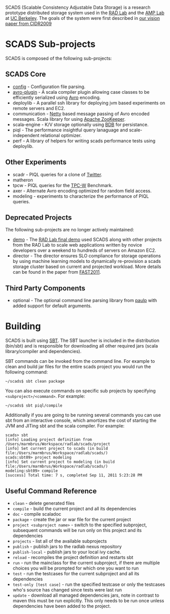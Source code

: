 SCADS (Scalable Consistency Adjustable Data Storage) is a research prototype distributed storage system used in the [RAD Lab](http://radlab.cs.berkeley.edu/) and the [AMP Lab](https://amplab.cs.berkeley.edu/) at [UC Berkeley](http://berkeley.edu/). The goals of the system were first described in [our vision paper from CIDR2009](http://radlab.cs.berkeley.edu/publication/185)

SCADS Sub-projects
=================
SCADS is composed of the following sub-projects:

SCADS Core
----------
* [config](https://github.com/radlab/SCADS/wiki/SCADS-Config) - Configuration file parsing.
* [avro-plugin](https://github.com/radlab/SCADS/wiki/Avro-Plugin) - A scala compiler plugin allowing case classes to be efficiently serialized using [Avro](http://avro.apache.org/) encoding.
* deploylib - A parallel ssh library for deploying jvm based experiments on remote servers and EC2.
* communication - [Netty](http://www.jboss.org/netty) based message passing of Avro encoded messages.  Scala library for using [Apache ZooKeeper](http://zookeeper.apache.org/).
* scala-engine - K/V storage optionally using [BDB](http://www.oracle.com/technetwork/database/berkeleydb/overview/index.html) for persistance.
* piql - The performance insightful query lanaguage and scale-independent relational optimizer.
* perf - A library of helpers for writing scads performance tests using deploylib.

Other Experiments
-----------------
* scadr - PIQL queries for a clone of [Twitter](http://www.twitter.com).
* matheron
* tpcw - PIQL queries for the [TPC-W](http://www.tpc.org/tpcw/) Benchmark.
* axer - Alternate Avro encoding optimized for random field access.
* modeling - experiments to characterize the performance of PIQL queries.

Deprecated Projects
-------------------
The following sub-projects are no longer actively maintained:

* [demo](https://github.com/radlab/SCADS/wiki/Demo) - The [RAD Lab final demo](http://radlab.cs.berkeley.edu/media-news/345) used SCADS along with other projects from the RAD Lab to scale web applications written by novice developers over a weekend to hundreds of servers on Amazon EC2.
* director - The director ensures SLO compliance for storage operations by using machine learning models to dynamically re-provision a scads storage cluster based on current and projected workload.  More details can be found in the paper from [FAST2011](http://www.eecs.berkeley.edu/~franklin/Papers/fast11director.pdf).

Third Party Components
----------------------
* optional - The optional command line parsing library from [paulp](https://github.com/paulp/optional) with added support for default arguments.

Building
========
SCADS is built using [SBT](https://github.com/harrah/xsbt).  The SBT launcher is included in the distribution (bin/sbt) and is responsible for downloading all other required jars (scala library/compiler and dependencies).

SBT commands can be invoked from the command line.  For example to clean and build jar files for the entire scads project you would run the following command:

    ~/scads$ sbt clean package

You can also execute commands on specific sub projects by specifying `<subproject>/<command>`.  For example:

    ~/scads$ sbt piql/compile

Additionally if you are going to be running several commands you can use sbt from an interactive console, which amortizes the cost of starting the JVM and JITing sbt and the scala compiler.  For example:

    scads> sbt
    [info] Loading project definition from /Users/marmbrus/Workspace/radlab/scads/project
    [info] Set current project to scads (in build file:/Users/marmbrus/Workspace/radlab/scads/)
    scads:sbt09> project modeling
    [info] Set current project to modeling (in build file:/Users/marmbrus/Workspace/radlab/scads/)
    modeling:sbt09> compile
    [success] Total time: 7 s, completed Sep 11, 2011 5:23:28 PM

Useful Command Reference
------------------------
* `clean` - delete generated files
* `compile` - build the current project and all its dependencies
* `doc` - compile scaladoc
* `package` - create the jar or war file for the current project
* `project <subproject name>` - switch to the specified subproject, subsequent commands will be run only on this project and its dependencies
* `projects` - list all of the available subprojects
* `publish` - publish jars to the radlab nexus repository
* `publish-local` - publish jars to your local ivy cache.
* `reload` - recompiles the project definition and restarts sbt
* `run` - run the mainclass for the current subproject, if there are multiple choices you will be prompted for which one you want to run
* `test` - run the testcases for the current subproject and all its dependencies
* `test-only [test case]` - run the specified testcase or only the testcases who's source has changed since tests were last run
* `update` - download all managed dependencies jars, note in contrast to maven this must be run explicitly.  This only needs to be run once unless dependencies have been added to the project.
